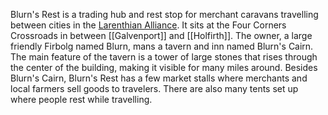 Blurn's Rest is a trading hub and rest stop for merchant caravans travelling between cities in the [Larenthian Alliance](The%20Larenthian%20Alliance.md). It sits at the Four Corners Crossroads in between [[Galvenport]] and [[Holfirth]]. The owner, a large friendly Firbolg named Blurn, mans a tavern and inn named Blurn's Cairn. The main feature of the tavern is a tower of large stones that rises through the center of the building, making it visible for many miles around. Besides Blurn's Cairn, Blurn's Rest has a few market stalls where merchants and local farmers sell goods to travelers. There are also many tents set up where people rest while travelling.